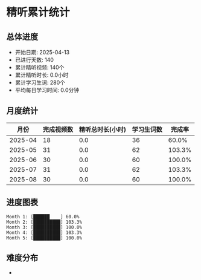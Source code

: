 # 精听累计统计

## 总体进度

- 开始日期: 2025-04-13
- 已进行天数: 140
- 累计精听视频: 140个
- 累计精听时长: 0.0小时
- 累计学习生词: 280个
- 平均每日学习时间: 0.0分钟

## 月度统计

| 月份 | 完成视频数 | 精听总时长(小时) | 学习生词数 | 完成率 |
|-----|-----------|----------------|----------|-------|
| 2025-04 | 18 | 0.0 | 36 | 60.0% |
| 2025-05 | 31 | 0.0 | 62 | 103.3% |
| 2025-06 | 30 | 0.0 | 60 | 100.0% |
| 2025-07 | 31 | 0.0 | 62 | 103.3% |
| 2025-08 | 30 | 0.0 | 60 | 100.0% |

## 进度图表

```
Month 1: [██████    ] 60.0%
Month 2: [██████████] 103.3%
Month 3: [██████████] 100.0%
Month 4: [██████████] 103.3%
Month 5: [██████████] 100.0%
```

## 难度分布

- [简单/中等/困难]: 140 (100.0%)